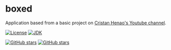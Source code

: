 # boxed
Application based from a basic project on [Cristan Henao's Youtube channel](https://youtu.be/j6Jc2MBql3k).

[![License](https://img.shields.io/badge/license-GPL%20v3.0-important)](https://github.com/jtrejosb/boxed/blob/master/LICENSE.md)
[![JDK](https://img.shields.io/badge/java%20versions-JDK%208%2B%20compatible-red)](https://github.com/jtrejosb/boxed)

[![GitHub stars](https://img.shields.io/github/stars/jtrejosb/boxed?color=informational&label=stars&logo=Github&style=flat)](https://github.com/jtrejosb/boxed/stargazers)
[![GitHub stars](https://img.shields.io/github/stars/jtrejosb/boxed?color=informational&label=forks&logo=Github&style=flat)](https://github.com/jtrejosb/boxed/stargazers)
